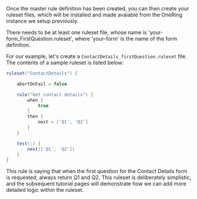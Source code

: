 Once the master rule definition has been created, you can then create your ruleset files, which will be installed and made avaiable
from the OneRing instance we setup previously.

There needs to be at least one ruleset file, whose name is 'your-form_FirstQuestion.ruleset', where 'your-form' is the
name of the form definition.

For our example, let's create a `ContactDetails_firstQuestion.ruleset` file.  The contents of a sample ruleset is listed below:

```groovy
ruleset("ContactDetails") {

    abortOnFail = false

    rule("Get contact details") {
        when {
            true
        }
        then {
            next = ['Q1', 'Q2']
        }
    }

    test(:) {
        next(['Q1', 'Q2'])
    }
}
```

This rule is saying that when the first question for the Contact Details form is requested, always return Q1 and Q2.  This
ruleset is deliberately simplistic, and the subsequent tutorial pages will demonstrate how we can add more detailed logic within
the ruleset.
